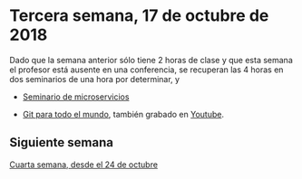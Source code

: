 # Tercera semana, 17 de octubre de 2018

Dado que la semana anterior sólo tiene 2 horas de clase y que esta
semana el profesor está ausente en una conferencia, se recuperan las 4
horas en dos seminarios de una hora por determinar, y

*
  [Seminario de microservicios](https://www.meetup.com/es-ES/Granada-Geek/events/255394720/)

*
  [Git para todo el mundo](https://www.meetup.com/es-ES/Granada-Geek/events/255394720/),
  también grabado en [Youtube](http://youtu.be/gmXyJI01qa8). 

## Siguiente semana

[Cuarta semana, desde el 24 de octubre ](04-semana.md)
